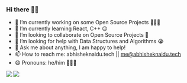 ### Hi there 👋🏽

- 🔭 I’m currently working on some Open Source Projects 👨🏽‍💻
- 🌱 I’m currently learning React, C++ 😉
- 👯 I’m looking to collaborate on Open Source Projects 🤝
- 🤔 I’m looking for help with Data Structures and Algorithms 😭
- 💬 Ask me about anything, I am happy to help! 
- 📫 How to reach me: abhisheknaidu.tech || me@abhisheknaidu.tech
- 😄 Pronouns: he/him 🚵🏽‍♀️

<a href="https://github.com/abhisheknaiidu/Todoist-Stats">
  <img align="left" src="https://github-readme-stats.vercel.app/api/pin/?username=abhisheknaiidu&repo=Todoist-Stats" />
</a>

<a href="https://github.com/abhisheknaiidu/waka-box">
  <img align="left" src="https://github-readme-stats.vercel.app/api/pin/?username=abhisheknaiidu&repo=waka-box" />
</a>
